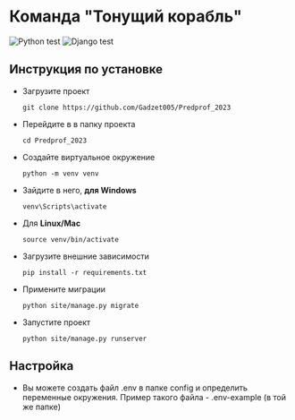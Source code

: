 # Команда **"Тонущий корабль"**

![Python test](https://github.com/Gadzet005/Predprof_2023/actions/workflows/python.yml/badge.svg)
![Django test](https://github.com/Gadzet005/Predprof_2023/actions/workflows/django.yml/badge.svg)

## Инструкция по установке
- Загрузите проект
  ```
  git clone https://github.com/Gadzet005/Predprof_2023
  ```
- Перейдите в в папку проекта
  ```
  cd Predprof_2023
  ```
- Создайте виртуальное окружение
  ```
  python -m venv venv
  ```
- Зайдите в него, **для Windows**
  ```
  venv\Scripts\activate
  ```
- Для **Linux/Mac**
  ```
  source venv/bin/activate
  ```
- Загрузите внешние зависимости
  ```
  pip install -r requirements.txt
  ```
- Примените миграции
  ```
  python site/manage.py migrate
  ```
- Запустите проект
  ```
  python site/manage.py runserver
  ```
## Настройка
- Вы можете создать файл .env в папке config и определить переменные окружения. Пример такого файла - .env-example (в той же папке)
